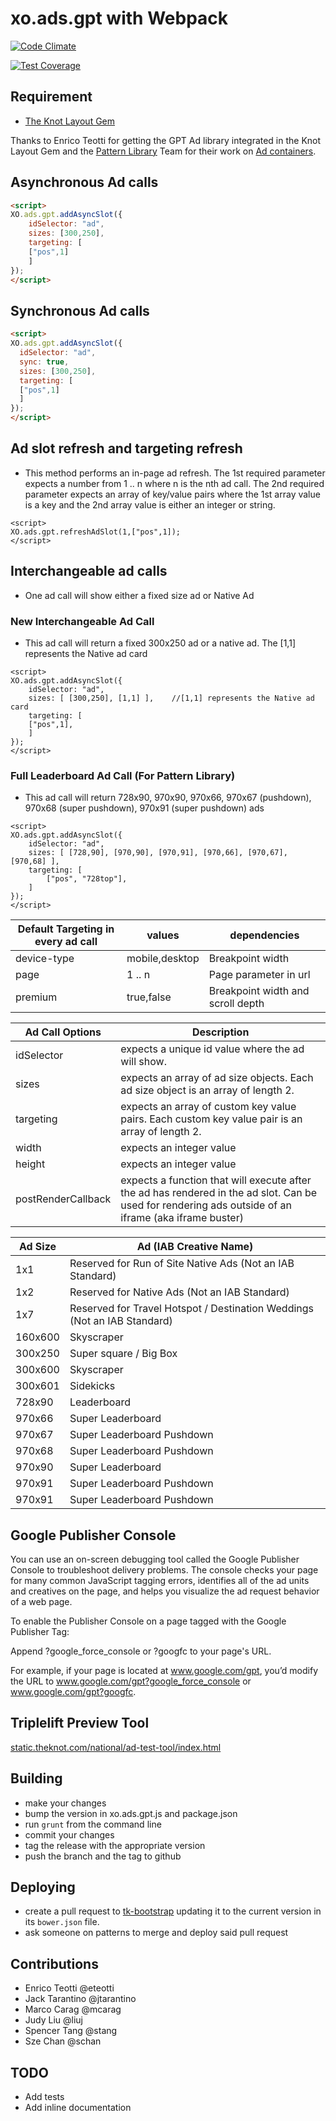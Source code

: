 xo.ads.gpt with Webpack
===============

[![Code Climate](https://codeclimate.com/repos/540e0ac4e30ba05393002723/badges/9d6c3ab2c0cd53f21878/gpa.svg)](https://codeclimate.com/repos/540e0ac4e30ba05393002723/feed)

[![Test Coverage](https://codeclimate.com/repos/540e0ac4e30ba05393002723/badges/9d6c3ab2c0cd53f21878/coverage.svg)](https://codeclimate.com/repos/540e0ac4e30ba05393002723/feed)


## Requirement
- [The Knot Layout Gem](http://git.xogrp.com/design/the_knot_layout)

Thanks to Enrico Teotti for getting the GPT Ad library integrated in the Knot Layout Gem and the [Pattern Library](http://patterns.xogrp.com) Team for their work on [Ad containers](http://patterns.xogrp.com/ad_containers.html).




## Asynchronous Ad calls

```html
<script>
XO.ads.gpt.addAsyncSlot({
	idSelector: "ad",
	sizes: [300,250],
	targeting: [  
	["pos",1]
	]
});
</script>
```

## Synchronous Ad calls

```html
<script>
XO.ads.gpt.addAsyncSlot({
  idSelector: "ad",
  sync: true,
  sizes: [300,250],
  targeting: [  
  ["pos",1]
  ]
});
</script>
```

## Ad slot refresh and targeting refresh
- This method performs an in-page ad refresh.  The 1st required parameter expects a number from 1 .. n where n is the nth ad call.  The 2nd required parameter expects an array of key/value pairs where the 1st array value is a key and the 2nd array value is either an integer or string.

```
<script>
XO.ads.gpt.refreshAdSlot(1,["pos",1]);
</script>
```


## Interchangeable ad calls
- One ad call will show either a fixed size ad or Native Ad


### New Interchangeable Ad Call
- This ad call will return a fixed 300x250 ad or a native ad.  The [1,1] represents the Native ad card

```
<script>
XO.ads.gpt.addAsyncSlot({
	idSelector: "ad",
	sizes: [ [300,250], [1,1] ],	//[1,1] represents the Native ad card	
	targeting: [  
	["pos",1],
	]
});
</script>
```


### Full Leaderboard Ad Call (For Pattern Library)
- This ad call will return 728x90, 970x90, 970x66, 970x67 (pushdown), 970x68 (super pushdown), 970x91 (super pushdown) ads

```
<script>
XO.ads.gpt.addAsyncSlot({
    idSelector: "ad",
    sizes: [ [728,90], [970,90], [970,91], [970,66], [970,67], [970,68] ],   
    targeting: [  
	    ["pos", "728top"],
    ]
});
</script>
```


| Default Targeting in every ad call | values        |dependencies
| -----------------------------------| --------      |---------------
| device-type                        | mobile,desktop| Breakpoint width
| page                               | 1 .. n        | Page parameter in url
| premium                            | true,false    | Breakpoint width and scroll depth



| Ad Call Options   | Description
| ---------         | --------
| idSelector        | expects a unique id value where the ad will show.
| sizes             | expects an array of ad size objects. Each ad size object is an array of length 2. 
| targeting         | expects an array of custom key value pairs.  Each custom key value pair is an array of length 2.
| width             | expects an integer value
| height            | expects an integer value
| postRenderCallback| expects a function that will execute after the ad has rendered in the ad slot.  Can be used for rendering ads outside of an iframe (aka iframe buster)


| Ad Size        | Ad (IAB Creative Name)
| ---------      | --------
| 1x1            | Reserved for Run of Site Native Ads (Not an IAB Standard)
| 1x2            | Reserved for Native Ads (Not an IAB Standard)
| 1x7            | Reserved for Travel Hotspot / Destination Weddings (Not an IAB Standard)
| 160x600        | Skyscraper
| 300x250        | Super square / Big Box
| 300x600        | Skyscraper
| 300x601        | Sidekicks
| 728x90         | Leaderboard
| 970x66         | Super Leaderboard
| 970x67         | Super Leaderboard Pushdown
| 970x68         | Super Leaderboard Pushdown
| 970x90         | Super Leaderboard 
| 970x91         | Super Leaderboard Pushdown
| 970x91         | Super Leaderboard Pushdown


## Google Publisher Console
You can use an on-screen debugging tool called the Google Publisher Console to troubleshoot delivery problems. The console checks your page for many common JavaScript tagging errors, identifies all of the ad units and creatives on the page, and helps you visualize the ad request behavior of a web page.

To enable the Publisher Console on a page tagged with the Google Publisher Tag:

Append ?google_force_console or ?googfc to your page's URL.

For example, if your page is located at www.google.com/gpt, you’d modify the URL to www.google.com/gpt?google_force_console or www.google.com/gpt?googfc.

## Triplelift Preview Tool
[static.theknot.com/national/ad-test-tool/index.html](static.theknot.com/national/ad-test-tool/index.html)

## Building

* make your changes
* bump the version in xo.ads.gpt.js and package.json
* run `grunt` from the command line
* commit your changes
* tag the release with the appropriate version
* push the branch and the tag to github

## Deploying

* create a pull request to [tk-bootstrap](https://git.xogrp.com/design/tk-bootstrap) updating it to the current version in its `bower.json` file.
* ask someone on patterns to merge and deploy said pull request

## Contributions

* Enrico Teotti @eteotti
* Jack Tarantino @jtarantino
* Marco Carag @mcarag
* Judy Liu @liuj
* Spencer Tang @stang
* Sze Chan @schan

## TODO

* Add tests
* Add inline documentation
